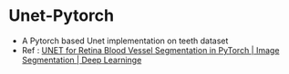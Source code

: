 # Unet-Pytorch

- A Pytorch based Unet implementation on teeth dataset
- Ref : <a href="https://www.youtube.com/watch?v=T0BiFBaMLDQ">UNET for Retina Blood Vessel Segmentation in PyTorch | Image Segmentation | Deep Learninge</a>
